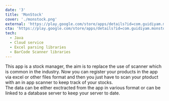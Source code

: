 ```yaml
---
date: '3'
title: 'MonStock'
cover: './monstock.png'
external: 'https://play.google.com/store/apps/details?id=com.guidiyam.monstock&gl=FR'
cta: 'https://play.google.com/store/apps/details?id=com.guidiyam.monstock&gl=FR'
tech:
  - Java
  - Cloud service
  - Excel parsing libraries
  - BarCode Scanner libraries
---
```


This app is a stock manager, the aim is to replace the use of scanner which is common in the industry.
Now you can register your products in the app via excel or other files format and then you just have to scan your ptoduct with 
an in app scanner to keep track of your stocks.  
The data can be either exctracted from the app in various format or can be linked to a database server to keep your server to date.